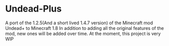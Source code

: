 # Undead-Plus
A port of the 1.2.5(And a short lived 1.4.7 version) of the Minecraft mod Undead+ to Minecraft 1.8 In addition to adding all the original features of the mod, new ones will be added over time. At the moment, this project is very WIP
